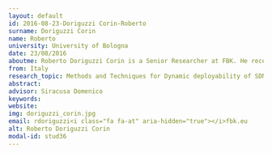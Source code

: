 ```yaml
---
layout: default 
id: 2016-08-23-Doriguzzi Corin-Roberto
surname: Doriguzzi Corin
name: Roberto
university: University of Bologna
date: 23/08/2016
aboutme: Roberto Doriguzzi Corin is a Senior Researcher at FBK. He received his degree in Mathematics in 1996 from the University of Trento, Italy, with a thesis in calculus of variations. From 1999 to 2008, he was employed in Neuricam in Trento as Head of the software development team on Embedded Systems. From May 2008 to December 2016 he worked as Senior Research Engineer at CREATE-NET, where he was involved in several European SDN-related projects such as OFELIA-FP7, ALIEN-FP7, NetIDE-FP7 and ACINO-H2020. He is currently working as a senior researcher at FBK and pursuing a Ph.D program in Telecommunication Engineering. His main research interests focus on network virtualisation, software defined networking (SDN), Linux embedded systems and network security. He has authored a number of publications on OpenFlow and SDN technologies as well as on network virtualisation
from: Italy
research_topic: Methods and Techniques for Dynamic deployability of SDN/NFV systems
abstract: 
advisor: Siracusa Domenico
keywords: 
website: 
img: doriguzzi_corin.jpg
email: rdoriguzzi<i class="fa fa-at" aria-hidden="true"></i>fbk.eu
alt: Roberto Doriguzzi Corin
modal-id: stud36
---
```

